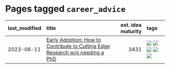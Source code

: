 # Pages tagged `career_advice`

|last_modified|title|est. idea maturity|tags
|:---|:---|---:|:---|
|2023-08-11|[Early Adoption: How to Contribute to Cutting Edge Research w/o needing a PhD](../early_adoption_and_fomo.md)|3431|[![](https://img.shields.io/badge/tag-autobiographical-3ed1c7)](../tags/autobiographical.md) [![](https://img.shields.io/badge/tag-career_advice-93f011)](../tags/career_advice.md) [![](https://img.shields.io/badge/tag-early_adoption-8613e9)](../tags/early_adoption.md) [![](https://img.shields.io/badge/tag-mentoring-ca3dce)](../tags/mentoring.md) [![](https://img.shields.io/badge/tag-reddit-b1fd1a)](../tags/reddit.md)|